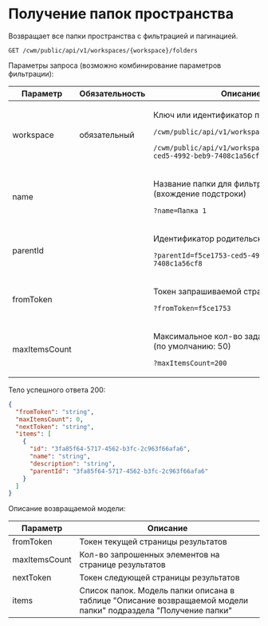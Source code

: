 # Получение папок пространства

Возвращает все папки пространства с фильтрацией и пагинацией.

`GET /cwm/public/api/v1/workspaces/{workspace}/folders`

Параметры запроса (возможно комбинирование параметров фильтрации):

| Параметр      | Обязательность | Описание                                                                                                                                                                                                  |
| ------------- | -------------- | --------------------------------------------------------------------------------------------------------------------------------------------------------------------------------------------------------- |
| workspace     | обязательный   | <p>Ключ или идентификатор пространства</p><p><code>/cwm/public/api/v1/workspaces/KEY/workitems</code></p><p><code>/cwm/public/api/v1/workspaces/f5ce1753-ced5-4992-beb9-7408c1a56cf8/workitems</code></p> |
| name          |                | <p>Название папки для фильтрации (вхождение подстроки)</p><p><code>?name=Папка 1</code></p>                                                                                                               |
| parentId      |                | <p>Идентификатор родительской папки</p><p><code>?parentId=f5ce1753-ced5-4992-beb9-7408c1a56cf8</code></p>                                                                                                 |
| fromToken     |                | <p>Токен запрашиваемой страницы</p><p><code>?fromToken=f5ce1753</code></p>                                                                                                                                |
| maxItemsCount |                | <p>Максимальное кол-во задач на странице (по умолчанию: 50)</p><p><code>?maxItemsCount=200</code></p>                                                                                                     |

Тело успешного ответа 200:

```json
{
  "fromToken": "string",
  "maxItemsCount": 0,
  "nextToken": "string",
  "items": [
    {
      "id": "3fa85f64-5717-4562-b3fc-2c963f66afa6",
      "name": "string",
      "description": "string",
      "parentId": "3fa85f64-5717-4562-b3fc-2c963f66afa6"
    }
  ]
}
```

Описание возвращаемой модели:

| Параметр      | Описание                                                                                                       |
| ------------- | -------------------------------------------------------------------------------------------------------------- |
| fromToken     | Токен текущей страницы результатов                                                                             |
| maxItemsCount | Кол-во запрошенных элементов на странице результатов                                                           |
| nextToken     | Токен следующей страницы результатов                                                                           |
| items         | Список папок. Модель папки описана в таблице "Описание возвращаемой модели папки" подраздела "Получение папки" |
